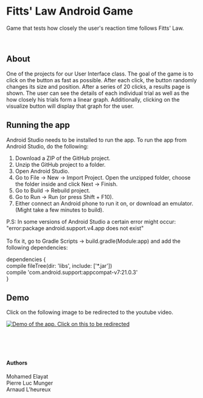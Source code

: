 # Fitts' Law Android Game

Game that tests how closely the user's reaction time follows Fitts' Law.

&nbsp;
&nbsp;

## About

One of the projects for our User Interface class. The goal of the game is to click on the button as fast as possible.
After each click, the button randomly changes its size and position. After a series of 20 clicks,
a results page is shown. The user can see the details of each individual trial
as well as the how closely his trials form a linear graph. Additionally, clicking 
on the visualize button will display that graph for the user.


## Running the app

Android Studio needs to be installed to run the app. To run the app from Android Studio, do the following: 

1. Download a ZIP of the GitHub project.
2. Unzip the GitHub project to a folder.
2. Open Android Studio.
3. Go to File -> New -> Import Project. Open the unzipped folder, choose the folder inside and click Next -> Finish.
4. Go to Build -> Rebuild project.
6. Go to Run -> Run (or press Shift + F10).
7. Either connect an Android phone to run it on, or download an emulator. (Might take a few minutes to build).

P.S: In some versions of Android Studio a certain error might occur: 
&nbsp;     
"error:package android.support.v4.app does not exist"
&nbsp;    
&nbsp;   
To fix it, go to Gradle Scripts -> build.gradle(Module:app) and add the following dependencies:

dependencies {      
    compile fileTree(dir: 'libs', include: ['*.jar'])  
    compile 'com.android.support:appcompat-v7:21.0.3'  
}


## Demo

Click on the following image to be redirected to the youtube video.

[![Demo of the app. Click on this to be redirected](https://i.imgur.com/QNHAO9B.jpg)](https://www.youtube.com/watch?v=ARpZUwPSY4A)

&nbsp;  
&nbsp;  
&nbsp;    

#### Authors

Mohamed Elayat  
Pierre Luc Munger  
Arnaud L'heureux
